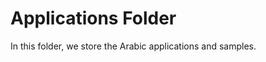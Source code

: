 Applications Folder
===================

In this folder, we store the Arabic applications and samples.